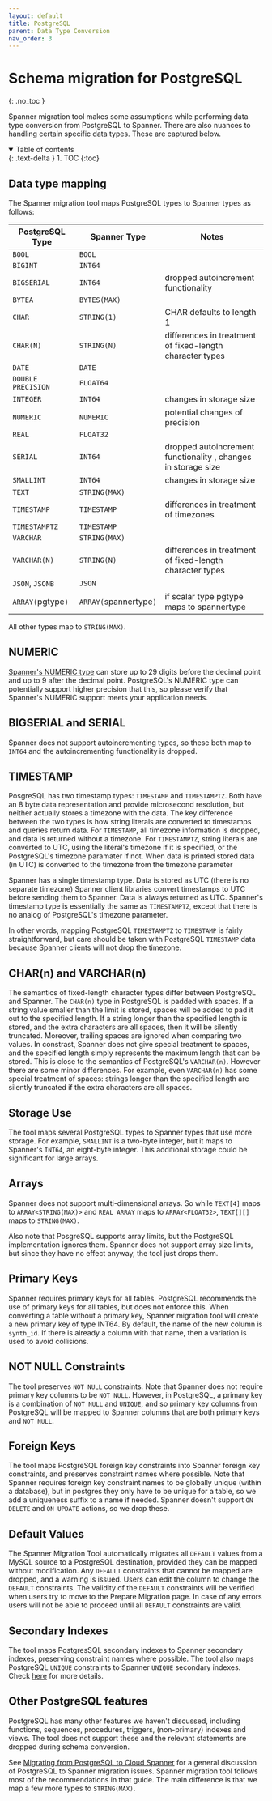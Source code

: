 ```yaml
---
layout: default
title: PostgreSQL
parent: Data Type Conversion
nav_order: 3
---
```


# Schema migration for PostgreSQL
{: .no_toc }

Spanner migration tool makes some assumptions while performing data type conversion from PostgreSQL to Spanner.
There are also nuances to handling certain specific data types. These are captured below.

<details open markdown="block">
  <summary>
    Table of contents
  </summary>
  {: .text-delta }
1. TOC
{:toc}
</details>

## Data type mapping

The Spanner migration tool maps PostgreSQL types to Spanner types as follows:

| PostgreSQL Type    | Spanner Type           | Notes                                                         |
|--------------------|------------------------|---------------------------------------------------------------|
| `BOOL`             | `BOOL`                 |                                                               |
| `BIGINT`           | `INT64`                |                                                               |
| `BIGSERIAL`        | `INT64`                | dropped autoincrement functionality                           |
| `BYTEA`            | `BYTES(MAX)`           |                                                               |
| `CHAR`             | `STRING(1)`            | CHAR defaults to length 1                                     |
| `CHAR(N)`          | `STRING(N)`            | differences in treatment of fixed-length character types      |
| `DATE`             | `DATE`                 |                                                               |
| `DOUBLE PRECISION` | `FLOAT64`              |                                                               |
| `INTEGER`          | `INT64`                | changes in storage size                                       |
| `NUMERIC`          | `NUMERIC`              | potential changes of precision                                |
| `REAL`             | `FLOAT32`              |                                                               |
| `SERIAL`           | `INT64`                | dropped autoincrement functionality , changes in storage size |
| `SMALLINT`         | `INT64`                | changes in storage size                                       |
| `TEXT`             | `STRING(MAX)`          |                                                               |
| `TIMESTAMP`        | `TIMESTAMP`            | differences in treatment of timezones                         |
| `TIMESTAMPTZ`      | `TIMESTAMP`            |                                                               |
| `VARCHAR`          | `STRING(MAX)`          |                                                               |
| `VARCHAR(N)`       | `STRING(N)`            | differences in treatment of fixed-length character types      |
| `JSON`, `JSONB`    | `JSON`                 |                                                               |
| `ARRAY(`pgtype`)`  | `ARRAY(`spannertype`)` | if scalar type pgtype maps to spannertype                     |

All other types map to `STRING(MAX)`.

## NUMERIC

[Spanner's NUMERIC
type](https://cloud.google.com/spanner/docs/data-types#decimal_type) can store
up to 29 digits before the decimal point and up to 9 after the decimal point.
PostgreSQL's NUMERIC type can potentially support higher precision that this, so
please verify that Spanner's NUMERIC support meets your application needs.

## BIGSERIAL and SERIAL

Spanner does not support autoincrementing types, so these both map to `INT64`
and the autoincrementing functionality is dropped.

## TIMESTAMP

PosgreSQL has two timestamp types: `TIMESTAMP` and `TIMESTAMPTZ`. Both have an 8
byte data representation and provide microsecond resolution, but neither
actually stores a timezone with the data. The key difference between the two
types is how string literals are converted to timestamps and queries return
data. For `TIMESTAMP`, all timezone information is dropped, and data is returned
without a timezone. For `TIMESTAMPTZ`, string literals are converted to UTC,
using the literal's timezone if it is specified, or the PostgreSQL's timezone
paramater if not. When data is printed stored data (in UTC) is converted to the
timezone from the timezone parameter

Spanner has a single timestamp type. Data is stored as UTC (there is no separate
timezone) Spanner client libraries convert timestamps to UTC before sending them
to Spanner. Data is always returned as UTC. Spanner's timestamp type is
essentially the same as `TIMESTAMPTZ`, except that there is no analog of
PostgreSQL's timezone parameter.

In other words, mapping PostgreSQL `TIMESTAMPTZ` to `TIMESTAMP` is fairly
straightforward, but care should be taken with PostgreSQL `TIMESTAMP` data
because Spanner clients will not drop the timezone.

## CHAR(n) and VARCHAR(n)

The semantics of fixed-length character types differ between PostgreSQL and
Spanner. The `CHAR(n)` type in PostgreSQL is padded with spaces. If a string
value smaller than the limit is stored, spaces will be added to pad it out to
the specified length. If a string longer than the specified length is stored,
and the extra characters are all spaces, then it will be silently
truncated. Moreover, trailing spaces are ignored when comparing two values. In
constrast, Spanner does not give special treatment to spaces, and the specified
length simply represents the maximum length that can be stored. This is close to
the semantics of PostgreSQL's `VARCHAR(n)`. However there are some minor
differences. For example, even `VARCHAR(n)` has some special treatment of
spaces: strings longer than the specified length are silently truncated if the
extra characters are all spaces.

## Storage Use

The tool maps several PostgreSQL types to Spanner types that use more storage.
For example, `SMALLINT` is a two-byte integer, but it maps to Spanner's `INT64`,
an eight-byte integer. This additional storage could be significant for large
arrays.

## Arrays

Spanner does not support multi-dimensional arrays. So while `TEXT[4]` maps to
`ARRAY<STRING(MAX)>` and `REAL ARRAY` maps to `ARRAY<FLOAT32>`, `TEXT[][]` maps
to `STRING(MAX)`.

Also note that PosgreSQL supports array limits, but the PostgreSQL
implementation ignores them. Spanner does not support array size limits, but
since they have no effect anyway, the tool just drops them.

## Primary Keys

Spanner requires primary keys for all tables. PostgreSQL recommends the use of
primary keys for all tables, but does not enforce this. When converting a table
without a primary key, Spanner migration tool will create a new primary key of type
INT64. By default, the name of the new column is `synth_id`. If there is already
a column with that name, then a variation is used to avoid collisions.

## NOT NULL Constraints

The tool preserves `NOT NULL` constraints. Note that Spanner does not require
primary key columns to be `NOT NULL`. However, in PostgreSQL, a primary key is a
combination of `NOT NULL` and `UNIQUE`, and so primary key columns from
PostgreSQL will be mapped to Spanner columns that are both primary keys and `NOT NULL`.

## Foreign Keys

The tool maps PostgreSQL foreign key constraints into Spanner foreign key constraints, and
preserves constraint names where possible. Note that Spanner requires foreign key
constraint names to be globally unique (within a database), but in postgres they only
have to be unique for a table, so we add a uniqueness suffix to a name if needed.
Spanner doesn't support `ON DELETE` and `ON UPDATE` actions, so we drop these.

## Default Values

The Spanner Migration Tool automatically migrates all `DEFAULT` values from a MySQL source
to a PostgreSQL destination, provided they can be mapped without modification.
Any `DEFAULT` constraints that cannot be mapped are dropped, and a warning is issued. 
Users can edit the column to change the `DEFAULT` constraints. The validity of the `DEFAULT`
constraints will be verified when users try to move to the Prepare Migration page. In case
of any errors users will not be able to proceed until all `DEFAULT` constraints are valid.

## Secondary Indexes

The tool maps PostgresSQL secondary indexes to Spanner secondary indexes, preserving
constraint names where possible. The tool also maps PostgreSQL `UNIQUE` constraints to
Spanner `UNIQUE` secondary indexes. Check [here](https://cloud.google.com/spanner/docs/migrating-postgres-spanner#indexes)
for more details.

## Other PostgreSQL features

PostgreSQL has many other features we haven't discussed, including functions,
sequences, procedures, triggers, (non-primary) indexes and views. The tool does
not support these and the relevant statements are dropped during schema
conversion.

See
[Migrating from PostgreSQL to Cloud Spanner](https://cloud.google.com/spanner/docs/migrating-postgres-spanner)
for a general discussion of PostgreSQL to Spanner migration issues.
Spanner migration tool follows most of the recommendations in that guide. The main
difference is that we map a few more types to `STRING(MAX)`.
